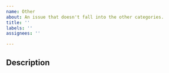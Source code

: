 ```yaml
---
name: Other
about: An issue that doesn't fall into the other categories.
title: ''
labels: ''
assignees: ''

---
```


## Description
<!-- A clear and concise description of the issue. -->
